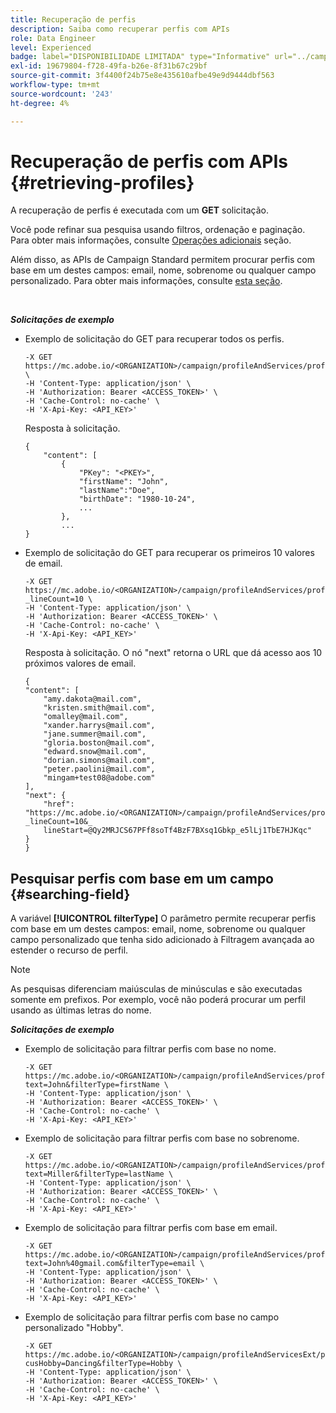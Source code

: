```yaml
---
title: Recuperação de perfis
description: Saiba como recuperar perfis com APIs
role: Data Engineer
level: Experienced
badge: label="DISPONIBILIDADE LIMITADA" type="Informative" url="../campaign-standard-migration-home.md" tooltip="Restrito a usuários migrados do Campaign Standard"
exl-id: 19679804-f728-49fa-b26e-8f31b67c29bf
source-git-commit: 3f4400f24b75e8e435610afbe49e9d9444dbf563
workflow-type: tm+mt
source-wordcount: '243'
ht-degree: 4%

---
```


# Recuperação de perfis com APIs {#retrieving-profiles}

A recuperação de perfis é executada com um **GET** solicitação.

Você pode refinar sua pesquisa usando filtros, ordenação e paginação. Para obter mais informações, consulte [Operações adicionais](sorting.md) seção.

Além disso, as APIs de Campaign Standard permitem procurar perfis com base em um destes campos: email, nome, sobrenome ou qualquer campo personalizado. Para obter mais informações, consulte [esta seção](#searching-field).

<br/>

***Solicitações de exemplo***

* Exemplo de solicitação do GET para recuperar todos os perfis.

  ```
  -X GET https://mc.adobe.io/<ORGANIZATION>/campaign/profileAndServices/profile \
  -H 'Content-Type: application/json' \
  -H 'Authorization: Bearer <ACCESS_TOKEN>' \
  -H 'Cache-Control: no-cache' \
  -H 'X-Api-Key: <API_KEY>'
  ```

  Resposta à solicitação.

  ```
  {
      "content": [
          {
              "PKey": "<PKEY>",
              "firstName": "John",
              "lastName":"Doe",
              "birthDate": "1980-10-24",
              ...
          },
          ...
  }
  ```

* Exemplo de solicitação do GET para recuperar os primeiros 10 valores de email.

  ```
  -X GET https://mc.adobe.io/<ORGANIZATION>/campaign/profileAndServices/profile/email?_lineCount=10 \
  -H 'Content-Type: application/json' \
  -H 'Authorization: Bearer <ACCESS_TOKEN>' \
  -H 'Cache-Control: no-cache' \
  -H 'X-Api-Key: <API_KEY>'
  ```

  Resposta à solicitação. O nó &quot;next&quot; retorna o URL que dá acesso aos 10 próximos valores de email.

  ```
  {
  "content": [
      "amy.dakota@mail.com",
      "kristen.smith@mail.com",
      "omalley@mail.com",
      "xander.harrys@mail.com",
      "jane.summer@mail.com",
      "gloria.boston@mail.com",
      "edward.snow@mail.com",
      "dorian.simons@mail.com",
      "peter.paolini@mail.com",
      "mingam+test08@adobe.com"
  ],
  "next": {
      "href": "https://mc.adobe.io/<ORGANIZATION>/campaign/profileAndServices/profile/email?_lineCount=10&_
      lineStart=@Qy2MRJCS67PFf8soTf4BzF7BXsq1Gbkp_e5lLj1TbE7HJKqc"
  }
  }
  ```

## Pesquisar perfis com base em um campo {#searching-field}

A variável **[!UICONTROL filterType]** O parâmetro permite recuperar perfis com base em um destes campos: email, nome, sobrenome ou qualquer campo personalizado que tenha sido adicionado à Filtragem avançada ao estender o recurso de perfil.

>[!NOTE]
>
>As pesquisas diferenciam maiúsculas de minúsculas e são executadas somente em prefixos. Por exemplo, você não poderá procurar um perfil usando as últimas letras do nome.

***Solicitações de exemplo***

* Exemplo de solicitação para filtrar perfis com base no nome.

  ```
  -X GET https://mc.adobe.io/<ORGANIZATION>/campaign/profileAndServices/profile/byText?text=John&filterType=firstName \
  -H 'Content-Type: application/json' \
  -H 'Authorization: Bearer <ACCESS_TOKEN>' \
  -H 'Cache-Control: no-cache' \
  -H 'X-Api-Key: <API_KEY>'
  ```

* Exemplo de solicitação para filtrar perfis com base no sobrenome.

  ```
  -X GET https://mc.adobe.io/<ORGANIZATION>/campaign/profileAndServices/profile/byText?text=Miller&filterType=lastName \
  -H 'Content-Type: application/json' \
  -H 'Authorization: Bearer <ACCESS_TOKEN>' \
  -H 'Cache-Control: no-cache' \
  -H 'X-Api-Key: <API_KEY>'
  ```

* Exemplo de solicitação para filtrar perfis com base em email.

  ```
  -X GET https://mc.adobe.io/<ORGANIZATION>/campaign/profileAndServices/profile/byText?text=John%40gmail.com&filterType=email \
  -H 'Content-Type: application/json' \
  -H 'Authorization: Bearer <ACCESS_TOKEN>' \
  -H 'Cache-Control: no-cache' \
  -H 'X-Api-Key: <API_KEY>'
  ```

* Exemplo de solicitação para filtrar perfis com base no campo personalizado &quot;Hobby&quot;.

  ```
  -X GET https://mc.adobe.io/<ORGANIZATION>/campaign/profileAndServicesExt/profile/byText?cusHobby=Dancing&filterType=Hobby \
  -H 'Content-Type: application/json' \
  -H 'Authorization: Bearer <ACCESS_TOKEN>' \
  -H 'Cache-Control: no-cache' \
  -H 'X-Api-Key: <API_KEY>'
  ```
